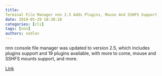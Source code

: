```yaml
---
title: 
Terminal File Manager nnn 2.5 Adds Plugins, Mouse And SSHFS Support
date: 2019-05-29 18:30:28
categories: [cli]
tags: [nnn]
authors: sedlav
---
```


nnn console file manager was updated to version 2.5, which includes plugins support and 19 plugins available, with more to come, mouse and SSHFS mounts support, and more.

[Link](https://www.linuxuprising.com/2019/05/terminal-file-manager-nnn-25-adds.html)
